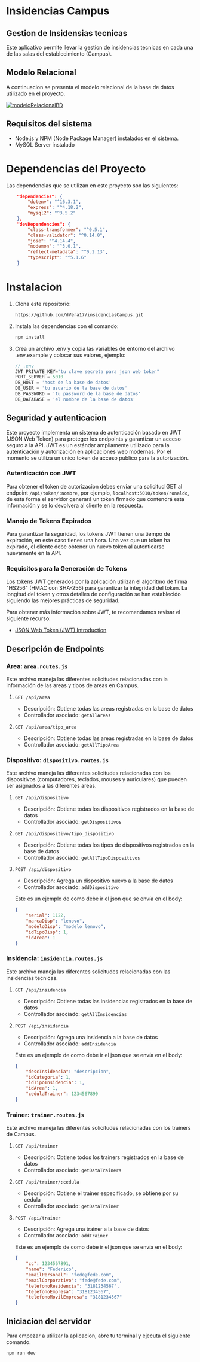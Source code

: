 # Insidencias Campus

## Gestion de Insidensias tecnicas

Este aplicativo permite llevar la gestion de insidencias tecnicas en cada una de las salas del establecimiento (Campus).

## Modelo Relacional

A continuacion se presenta el modelo relacional de la base de datos utilizado en el proyecto.

[![modeloRelacionalBD](imgs/MRinsidencias.png)](imgs/MRinsidencias.png)

## Requisitos del sistema

- Node.js y NPM (Node Package Manager) instalados en el sistema.
- MySQL Server instalado

# Dependencias del Proyecto

Las dependencias que se utilizan en este proyecto son las siguientes:
```Json
    "dependencies": {
        "dotenv": "^16.3.1",
        "express": "^4.18.2",
        "mysql2": "^3.5.2"
    },
    "devDependencies": {
        "class-transformer": "^0.5.1",
        "class-validator": "^0.14.0",
        "jose": "^4.14.4",
        "nodemon": "^3.0.1",
        "reflect-metadata": "^0.1.13",
        "typescript": "^5.1.6"
    }
```

# Instalacion

1. Clona este repositorio:
    ```bash
    https://github.com/dVera17/insidenciasCampus.git
    ```
2. Instala las dependencias con el comando:
    ```bash
    npm install
    ```
3. Crea un archivo .env y copia las variables de entorno del archivo .env.example y colocar sus valores, ejemplo:
    ```Javascript
    // .env
    JWT_PRIVATE_KEY="tu clave secreta para json web token"
    PORT_SERVER = 5010
    DB_HOST = 'host de la base de datos'
    DB_USER = 'tu usuario de la base de datos'
    DB_PASSWORD = 'tu password de la base de datos'
    DB_DATABASE = 'el nombre de la base de datos'
    ```

## Seguridad y autenticacion

Este proyecto implementa un sistema de autenticación basado en JWT (JSON Web Token) para proteger los endpoints y garantizar un acceso seguro a la API. JWT es un estándar ampliamente utilizado para la autenticación y autorización en aplicaciones web modernas. Por el momento se utiliza un unico token de acceso publico para la autorización.

### Autenticación con JWT

Para obtener el token de autorizacion debes enviar una solicitud GET al endpoint `/api/token/:nombre`, por ejemplo, `localhost:5010/token/ronaldo`, de esta forma el servidor generará un token firmado que contendrá esta información y se lo devolvera al cliente en la respuesta.

### Manejo de Tokens Expirados

Para garantizar la seguridad, los tokens JWT tienen una tiempo de expiración, en este caso tienes una hora. Una vez que un token ha expirado, el cliente debe obtener un nuevo token al autenticarse nuevamente en la API.

### Requisitos para la Generación de Tokens

Los tokens JWT generados por la aplicación utilizan el algoritmo de firma "HS256" (HMAC con SHA-256) para garantizar la integridad del token. La longitud del token y otros detalles de configuración se han establecido siguiendo las mejores prácticas de seguridad.

Para obtener más información sobre JWT, te recomendamos revisar el siguiente recurso:
- [JSON Web Token (JWT) Introduction](https://jwt.io/introduction/)

## Descripción de Endpoints

### Area: `area.routes.js`

Este archivo maneja las diferentes solicitudes relacionadas con la información de las areas y tipos de areas en Campus.

1. `GET /api/area`
    - Descripción: Obtiene todas las areas registradas en la base de datos
    - Controllador asociado: `getAllAreas`

2. `GET /api/area/tipo_area`
    - Descripción: Obtiene todas las areas registradas en la base de datos
    - Controllador asociado: `getAllTipoArea`

### Dispositivo: `dispositivo.routes.js`

Este archivo maneja las diferentes solicitudes relacionadas con los dispositivos (computadores, teclados, mouses y auriculares) que pueden ser asignados a las diferentes areas.

1. `GET /api/dispositivo`
    - Descripción: Obtiene todas los dispositivos registrados en la base de datos
    - Controllador asociado: `getDispositivos`

2. `GET /api/dispositivo/tipo_dispositivo`
    - Descripción: Obtiene todas los tipos de dispositivos registrados en la base de datos
    - Controllador asociado: `getAllTipoDispositivos`

3. `POST /api/dispositivo`
    - Descripción: Agrega un dispositivo nuevo a la base de datos
    - Controllador asociado: `addDispositivo`

    Este es un ejemplo de como debe ir el json que se envía en el body:
    ```Json
    {
        "serial": 1122, 
        "marcaDisp": "lenovo",
        "modeloDisp": "modelo lenovo",
        "idTipoDisp": 1,
        "idArea": 1
    }
    ```

### Insidencia: `insidencia.routes.js`

Este archivo maneja las diferentes solicitudes relacionadas con las insidencias tecnicas.

1. `GET /api/insidencia`
    - Descripción: Obtiene todas las insidencias registrados en la base de datos
    - Controllador asociado: `getAllInsidencias`

2. `POST /api/insidencia`
    - Descripción: Agrega una insidencia a la base de datos
    - Controllador asociado: `addInsidencia`

    Este es un ejemplo de como debe ir el json que se envía en el body:
    ```Json
    {
        "descInsidencia": "descripcion",
        "idCategoria": 1,
        "idTipoInsidencia": 1,
        "idArea": 1,
        "cedulaTrainer": 1234567890
    }
    ```

### Trainer: `trainer.routes.js`

Este archivo maneja las diferentes solicitudes relacionadas con los trainers de Campus.

1. `GET /api/trainer`
    - Descripción: Obtiene todos los trainers registrados en la base de datos
    - Controllador asociado: `getDataTrainers`

2. `GET /api/trainer/:cedula`
    - Descripción: Obtiene el trainer especificado, se obtiene por su cedula
    - Controllador asociado: `getDataTrainer`

3. `POST /api/trainer`
    - Descripción: Agrega una trainer a la base de datos
    - Controllador asociado: `addTrainer`

    Este es un ejemplo de como debe ir el json que se envía en el body:
    ```Json
    {
        "cc": 1234567891,
        "name": "Federico",
        "emailPersonal": "fede@fede.com",
        "emailCorporativo": "fede@fede.com",
        "telefonoResidencia": "3181234567",
        "telefonoEmpresa": "3181234567",
        "telefonoMovilEmpresa": "3181234567"
    }
    ```

## Iniciacion del servidor

Para empezar a utilizar la aplicacion, abre tu terminal y ejecuta el siguiente comando.
```bash
npm run dev
```